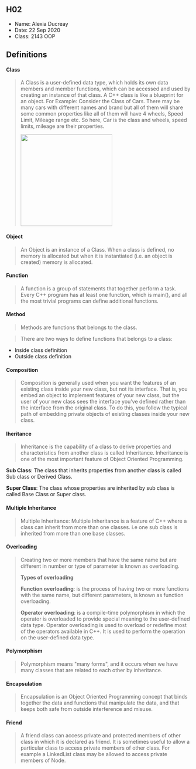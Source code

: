 
## H02

- Name: Alexia Ducreay
- Date: 22 Sep 2020
- Class: 2143 OOP

## Definitions

#### Class

> A Class is a user-defined data type, which holds its own data members and member functions,
> which can be accessed and used by creating an instance of that class. 
> A C++ class is like a blueprint for an object.
> For Example: Consider the Class of Cars. There may be many cars with different 
> names and brand but all of them will share some common properties like all of 
> them will have 4 wheels, Speed Limit, Mileage range etc. So here, Car is the 
> class and wheels, speed limits, mileage are their properties. 
>
><img src="https://ds055uzetaobb.cloudfront.net/image_optimizer/722c82aff075a14313be7fa7463f7fedad151a0a.png" width=250>


#### Object
> An Object is an instance of a Class. When a class is defined,
> no memory is allocated but when it is instantiated (i.e. an object is created)
> memory is allocated.



#### Function
> A function is a group of statements that together perform a task. 
> Every C++ program has at least one function, which is main(), and all
> the most trivial programs can define additional functions.

#### Method
> Methods are functions that belongs to the class.

> There are two ways to define functions that belongs to a class:

* Inside class definition
* Outside class definition

#### Composition
> Composition is generally used when you want the features of an existing class inside
> your new class, but not its interface. That is, you embed an object to implement features
> of your new class, but the user of your new class sees the interface you’ve defined rather 
> than the interface from the original class. To do this, you follow the typical path of embedding
> private objects of existing classes inside your new class.

#### Iheritance
> Inheritance is the capability of a class to derive properties and characteristics from another class is
> called Inheritance. Inheritance is one of the most important feature of Object Oriented Programming.

**Sub Class**: The class that inherits properties from another class is called Sub class or Derived Class.

**Super Class**: The class whose properties are inherited by sub class is called Base Class or Super class.

#### Multiple Inheritance
> Multiple Inheritance: Multiple Inheritance is a feature of C++ where a class can inherit from more than
> one classes. i.e one sub class is inherited from more than one base classes.

#### Overloading 
> Creating two or more members that have the same name but are different in number or type of parameter 
> is known as overloading.
>
>**Types of overloading**
>
>**Function overloading**: is the process of having two or more functions with the same name, but different
>parameters, is known as function overloading.
>
>**Operator overloading**: is a compile-time polymorphism in which the operator is overloaded to provide 
>special meaning to the user-defined data type. Operator overloading is used to overload or redefine 
>most of the operators available in C++. It is used to perform the operation on the user-defined data type.

#### Polymorphism
>Polymorphism means "many forms", and it occurs when we have many classes that are related to each other by inheritance.

#### Encapsulation
>Encapsulation is an Object Oriented Programming concept that binds together the data and functions that 
>manipulate the data, and that keeps both safe from outside interference and misuse. 

#### Friend
>A friend class can access private and protected members of other class in which it is declared
>as friend. It is sometimes useful to allow a particular class to access private members of other class.
>For example a LinkedList class may be allowed to access private members of Node.





